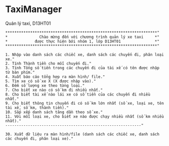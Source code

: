 # TaxiManager
Quản lý taxi, D13HT01

	*******************************************************************"
	*              Chào mừng đến với chương trình quản lý xe taxi     *"
	*            được thực hiện bới nhóm 1, lớp D13HT01               *"
	*******************************************************************"

	1. Nhập vào danh sách các chiếc xe, danh sách các chuyến đi, phân loại xe."
	2. Tính Thành tiền cho mỗi chuyến đi."
	3. Tính Tổng số tiền trong các chuyến đi của tài xế có tên được nhập từ bàn phím."
	4. Xuất báo cáo tổng hợp ra màn hình/ file."
	5. Tìm xe có số xe X (X được nhập vào)."
	6. Đếm số lượng xe theo từng loại."
	7. Cho biết xe nào có số km đi nhiều nhất."
	8. Cho biết tài xế nào lái xe có số tiền của các chuyến đi nhiều nhất."
	9. Cho biết thông tin chuyến đi có số km lớn nhất (số xe, loại xe, tên tài xế, số km, thành tiền)."
	10. Sắp xếp danh sách tăng dần theo số xe."
	11. Với mỗi loại xe, cho biết xe nào được chạy nhiều nhất (số km nhiều nhất)."
	------------------------------------------------------------"

	30. Xuất dữ liệu ra màn hình/file (danh sách các chiếc xe, danh sách các chuyến đi, phân loại xe)."
